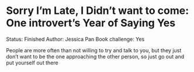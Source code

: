 # Sorry I’m Late, I Didn’t want to come: One introvert’s Year of Saying Yes

Status: Finished
Author: Jessica Pan
Book challenge: Yes

People are more often than not willing to try and talk to you, but they just don’t want to be the one approaching the other person, so just go out and put yourself out there